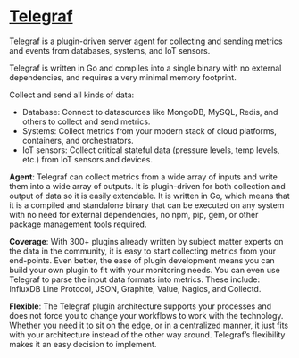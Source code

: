 # [Telegraf](https://www.influxdata.com/time-series-platform/telegraf/)

Telegraf is a plugin-driven server agent for collecting and sending metrics and events from databases, systems, and IoT sensors.

Telegraf is written in Go and compiles into a single binary with no external dependencies, and requires a very minimal memory footprint.

Collect and send all kinds of data:

* Database: Connect to datasources like MongoDB, MySQL, Redis, and others to collect and send metrics.
* Systems: Collect metrics from your modern stack of cloud platforms, containers, and orchestrators.
* IoT sensors: Collect critical stateful data (pressure levels, temp levels, etc.) from IoT sensors and devices.

**Agent**: Telegraf can collect metrics from a wide array of inputs and write them into a wide array of outputs. It is plugin-driven for both collection and output of data so it is easily extendable. It is written in Go, which means that it is a compiled and standalone binary that can be executed on any system with no need for external dependencies, no npm, pip, gem, or other package management tools required.

**Coverage**: With 300+ plugins already written by subject matter experts on the data in the community, it is easy to start collecting metrics from your end-points. Even better, the ease of plugin development means you can build your own plugin to fit with your monitoring needs. You can even use Telegraf to parse the input data formats into metrics. These include: InfluxDB Line Protocol, JSON, Graphite, Value, Nagios, and Collectd.

**Flexible**: The Telegraf plugin architecture supports your processes and does not force you to change your workflows to work with the technology. Whether you need it to sit on the edge, or in a centralized manner, it just fits with your architecture instead of the other way around. Telegraf’s flexibility makes it an easy decision to implement.

